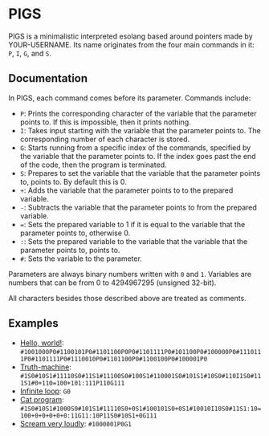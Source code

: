 # PIGS
PIGS is a minimalistic interpreted esolang based around pointers made by Y0UR-U5ERNAME. Its name originates from the four main commands in it: `P`, `I`, `G`, and `S`.

## Documentation
In PIGS, each command comes before its parameter. Commands include:
- `P`: Prints the corresponding character of the variable that the parameter points to. If this is impossible, then it prints nothing.
- `I`: Takes input starting with the variable that the parameter points to. The corresponding number of each character is stored.
- `G`: Starts running from a specific index of the commands, specified by the variable that the parameter points to. If the index goes past the end of the code, then the program is terminated.
- `S`: Prepares to set the variable that the variable that the parameter points to, points to. By default this is 0.
- `+`: Adds the variable that the parameter points to to the prepared variable.
- `-`: Subtracts the variable that the parameter points to from the prepared variable.
- `=`: Sets the prepared variable to 1 if it is equal to the variable that the parameter points to, otherwise 0.
- `:`: Sets the prepared variable to the variable that the variable that the parameter points to, points to.
- `#`: Sets the variable to the parameter.

Parameters are always binary numbers written with `0` and `1`. Variables are numbers that can be from 0 to 4294967295 (unsigned 32-bit).

All characters besides those described above are treated as comments.

## Examples
- [Hello, world!](https://esolangs.org/wiki/Hello,_world!): `#1001000P0#1100101P0#1101100P0P0#1101111P0#101100P0#100000P0#1110111P0#1101111P0#1110010P0#1101100P0#1100100P0#100001P0`
- [Truth-machine](https://esolangs.org/wiki/Truth-machine): `#1S0#10S1#11110S0#11S1#11100S0#100S1#110001S0#101S1#10S0#110I1S0#111S1#0+110=100+101:111P110G111`
- [Infinite loop](https://esolangs.org/wiki/Infinite_loop): `G0`
- [Cat program](https://esolangs.org/wiki/Cat_program): `#1S0#10S1#1000S0#101S1#11110S0+0S1#100101S0+0S1#10010I10S0#11S1:10=100+0+0+0+0+0:11G11:10P11S0#10S1+0G111`
- [Scream very loudly](https://codegolf.stackexchange.com/questions/200306/scream-very-loudly): `#1000001P0G1`
